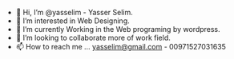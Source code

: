 - 👋 Hi, I’m @yasselim - Yasser Selim.
- 👀 I’m interested in Web Designing.
- 🌱 I’m currently Working in the Web programing by wordpress.
- 💞️ I’m looking to collaborate more of work field.
- 📫 How to reach me ... yasselim@gmail.com - 00971527031635

<!---
yasselim/yasselim is a ✨ special ✨ repository because its `README.md` (this file) appears on your GitHub profile.
You can click the Preview link to take a look at your changes.
--->
